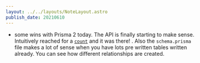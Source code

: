 ```yaml
---
layout: ../../layouts/NoteLayout.astro
publish_date: 20210610
---
```


- some wins with Prisma 2 today. The API is finally starting to make sense. Intuitively reached for a [`count`](https://www.prisma.io/docs/concepts/components/prisma-client/aggregation-grouping-summarizing#count) and it was there! . Also the `schema.prisma` file makes a lot of sense when you have lots pre written tables written already. You can see how different relationships are created.
